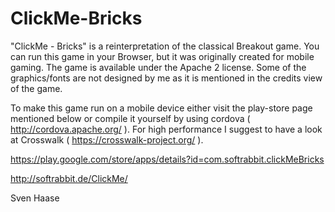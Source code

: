 # ClickMe-Bricks

"ClickMe - Bricks" is a reinterpretation of the classical Breakout game.
You can run this game in your Browser, but it was originally created for mobile gaming. The game is available under the Apache 2 license. Some of the graphics/fonts are not designed by me as it is mentioned in the credits view of the game.

To make this game run on a mobile device either visit the play-store page mentioned below or compile it yourself by using cordova ( http://cordova.apache.org/ ). For high performance I suggest to have a look at Crosswalk ( https://crosswalk-project.org/ ).

https://play.google.com/store/apps/details?id=com.softrabbit.clickMeBricks

http://softrabbit.de/ClickMe/

Sven Haase
